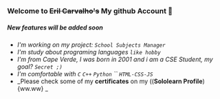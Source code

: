 ### Welcome to <s>Eril Carvalho's</s> My github Account 👋

##### _New features will be added soon_

- _I'm working on my project: `School Subjects Manager`_
- _I'm study about programing languages `like hobby`_
- _I'm from Cape Verde, I was born in 2001 and i am a CSE Student, my goal? `Secret ;)`_
- _I'm comfortable with `C` `C++` `Python` `` `HTML-CSS-JS`_
- _Please check some of my __certificates__ on my ((**Sololearn Profile**){ww.ww} _
<!-- - _💬 Ask me about**: `C++, Java, Django, `_ -->

<!--
**erilshackle/erilshackle** is a ✨ _special_ ✨ repository because its `README.md` (this file) appears on your GitHub profile.

Here are some ideas to get you started:

- 🔭 I’m currently working on ...
- 🌱 I’m currently learning ...
- 👯 I’m looking to collaborate on ...
- 🤔 I’m looking for help with ...
- 💬 Ask me about ...
- 📫 How to reach me: ...
- 😄 Pronouns: ...
- ⚡ Fun fact: ...
-->
